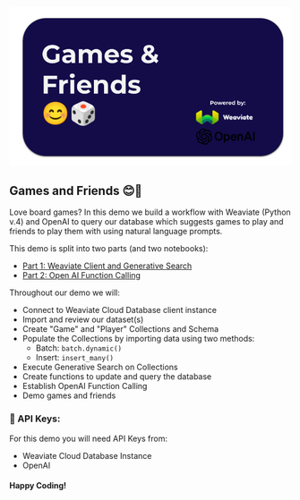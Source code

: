 ![Games and Friends Welcome](assets/games_and_friends_welcome.png)

## Games and Friends 😊🎲

Love board games? In this demo we build a workflow with Weaviate (Python v.4) and OpenAI to query our database which suggests games to play and friends to play them with using natural language prompts.

This demo is split into two parts (and two notebooks):

-  [Part 1: Weaviate Client and Generative Search](https://github.com/CS-Edwards/games_and_friends/blob/main/Part_1_Weaviate_Client_and_Generative_Search_draft.ipynb)
-  [Part 2: Open AI Function Calling](https://github.com/CS-Edwards/games_and_friends/blob/main/Part_2_OpenAI_Function_Calling_weaviate.ipynb)

Throughout our demo we will:
- Connect to Weaviate Cloud Database client instance
- Import and review our dataset(s)
- Create "Game" and "Player" Collections and Schema
- Populate the Collections by importing data using two methods:
  - Batch: `batch.dynamic()` 
  - Insert:  `insert_many()`
- Execute Generative Search on Collections
- Create functions to update and query the database
- Establish OpenAI Function Calling
- Demo games and friends

### 🔑 API Keys:
For this demo you will need API Keys from:
- Weaviate Cloud Database Instance
- OpenAI

#### Happy Coding!

